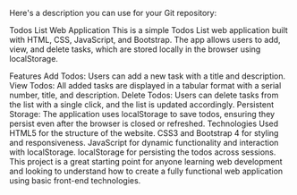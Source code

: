 
Here's a description you can use for your Git repository:

Todos List Web Application
This is a simple Todos List web application built with HTML, CSS, JavaScript, and Bootstrap. The app allows users to add, view, and delete tasks, which are stored locally in the browser using localStorage.

Features
Add Todos: Users can add a new task with a title and description.
View Todos: All added tasks are displayed in a tabular format with a serial number, title, and description.
Delete Todos: Users can delete tasks from the list with a single click, and the list is updated accordingly.
Persistent Storage: The application uses localStorage to save todos, ensuring they persist even after the browser is closed or refreshed.
Technologies Used
HTML5 for the structure of the website.
CSS3 and Bootstrap 4 for styling and responsiveness.
JavaScript for dynamic functionality and interaction with localStorage.
localStorage for persisting the todos across sessions.
This project is a great starting point for anyone learning web development and looking to understand how to create a fully functional web application using basic front-end technologies.
